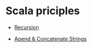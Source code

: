 # Scala priciples

* [Recursion](https://github.com/NicJC/Learn-Scala/blob/master/Recursion.scala)

* [Apend & Concatenate Strings](https://github.com/NicJC/Learn-Scala/blob/master/Compare.scala)
